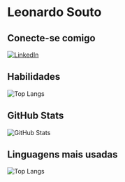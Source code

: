 # Leonardo Souto

## Conecte-se comigo
[![LinkedIn](https://img.shields.io/badge/LinkedIn-000?style=for-the-badge&logo=linkedin&logoColor=0E76A8)](https://www.linkedin.com/in/leonardosouto/)

## Habilidades
![Top Langs](https://github-readme-stats-git-masterrstaa-rickstaa.vercel.app/api/top-langs/?username=2509tiago&bg_color=000&border_color=30A3DC&title_color=E94D5F&text_color=FFF)


## GitHub Stats
![GitHub Stats](https://github-readme-stats.vercel.app/api?username=LeonardoSoutoMaior&theme=transparent&bg_color=000&border_color=30A3DC&show_icons=true&icon_color=30A3DC&title_color=E94D5F&text_color=FFF)

## Linguagens mais usadas
![Top Langs](https://github-readme-stats-git-masterrstaa-rickstaa.vercel.app/api/top-langs/?username=LeonardoSoutoMaior&bg_color=000&border_color=30A3DC&title_color=E94D5F&text_color=FFF)